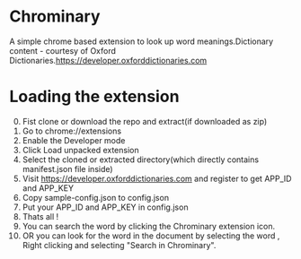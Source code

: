 # Chrominary
A simple chrome based extension to look up word meanings.Dictionary content - courtesy of Oxford Dictionaries.https://developer.oxforddictionaries.com

# Loading the extension

0. Fist clone or download the repo and extract(if downloaded as zip)
1. Go to chrome://extensions
2. Enable the Developer mode
3. Click Load unpacked extension
4. Select the cloned or extracted directory(which directly contains manifest.json file inside)
5. Visit https://developer.oxforddictionaries.com and register to get APP_ID and APP_KEY
6. Copy sample-config.json to config.json
7. Put your APP_ID and APP_KEY in config.json
8. Thats all ! 
9. You can search the word by clicking the Chrominary extension icon.
10. OR you can look for the word in the document by selecting the word , Right clicking and selecting "Search in Chrominary".
